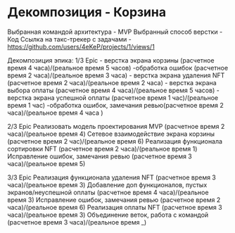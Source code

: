# Декомпозиция - Корзина
Выбранная командой архитектура - MVP
Выбранный способ верстки - Код
Ссылка на такс-трекер с задачами - https://github.com/users/4eKeP/projects/1/views/1

Декомпозиция эпика:
1/3 Epic
    - верстка экрана корзины (расчетное время 4 часа)/(реальное время 5 часов)
    -обработка ошибок (расчетное время 2 часа)/(реальное время 3 часа)
    - верстка экрана удаления NFT (расчетное время 2 часа)/(реальное время 2 часа)
    - верстка экрана выбора оплаты (расчетное время 4 часа)/(реальное время 5 часов)
    - верстка экрана успешной оплаты (расчетное время 1 час)/(реальное время 1 час)
    -обработка ошибок, замечания ревью(расчетное время 2 часа)/(реальное время 4 часа )

2/3 Epic
Реализовать модель проектирования MVP (расчетное время 2 часа)/(реальное время 4)
Cетевое взаимодействие экрана корзины (расчетное время 2 час)/(реальное время 6)
Реализация функционала сортировки NFT (расчетное время 2 часа)/(реальное время 1)
Исправление ошибок, замечания ревью (расчетное время 3 часа)/(реальное время 5)

3/3 Epic
Реализация функционала удаления NFT (расчетное время 3 часа)/(реальное время 3)
Добавление доп функционалов, пустых экранов/неуспешной оплаты (расчетное время 4 часа)/(реальное время 3)
Исправление ошибок, замечания ревью (расчетное время 2 часа)/(реальное время 6)
Реализация оплаты NFT (расчетное время 3 часа)/(реальное время 3)
Объединение веток, работа с командой (расчетное время 3 часа)/(реальное время _)

